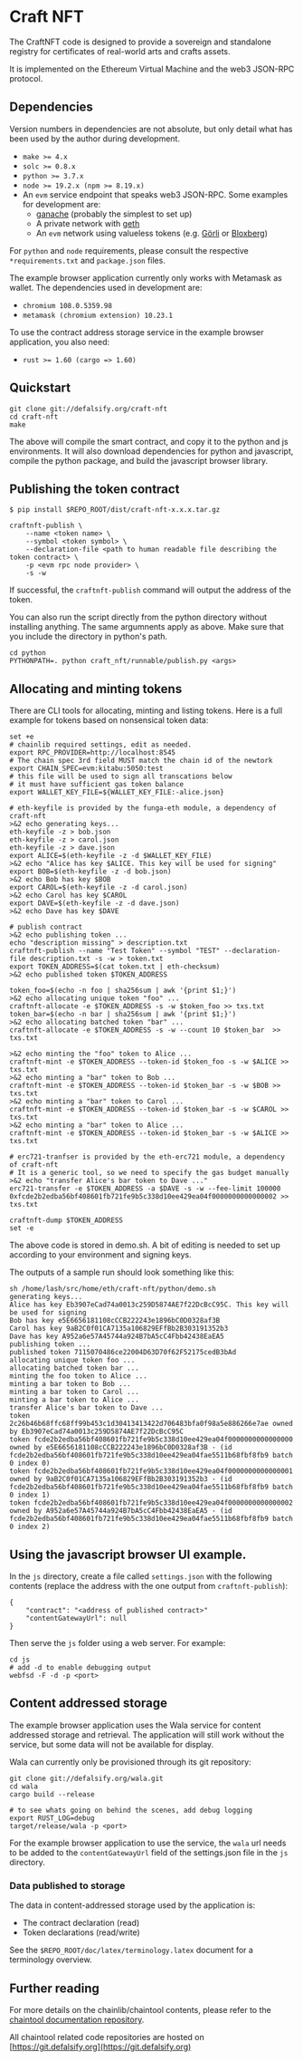 # Craft NFT

The CraftNFT code is designed to provide a sovereign and standalone registry for certificates of real-world arts and crafts assets.

It is implemented on the Ethereum Virtual Machine and the web3 JSON-RPC protocol.


## Dependencies

Version numbers in dependencies are not absolute, but only detail what has been used by the author during development.

* `make >= 4.x`
* `solc >= 0.8.x`
* `python >= 3.7.x`
* `node >= 19.2.x (npm >= 8.19.x)`
* An `evm` service endpoint that speaks web3 JSON-RPC. Some examples for development are:
    - [ganache](https://trufflesuite.com/ganache/) (probably the simplest to set up)
    - A private network with [geth](https://github.com/ethereum/go-ethereum)
    - An `evm` network using valueless tokens (e.g. [Görli](https://blog.infura.io/post/infura-supports-goerli-and-sepolia-as-ethereums-long-lived-testnets) or [Bloxberg](https://bloxberg.org))

For `python` and `node` requirements, please consult the respective `*requirements.txt` and `package.json` files.

The example browser application currently only works with Metamask as wallet. The dependencies used in development are:

* `chromium 108.0.5359.98` 
* `metamask (chromium extension) 10.23.1`

To use the contract address storage service in the example browser application, you also need:

* `rust >= 1.60 (cargo => 1.60)`


## Quickstart

```
git clone git://defalsify.org/craft-nft
cd craft-nft
make
```

The above will compile the smart contract, and copy it to the python and js environments. It will also download dependencies for python and javascript, compile the python package, and build the javascript browser library.


## Publishing the token contract

```
$ pip install $REPO_ROOT/dist/craft-nft-x.x.x.tar.gz 
```

```
craftnft-publish \
    --name <token name> \
    --symbol <token symbol> \
    --declaration-file <path to human readable file describing the token contract> \
    -p <evm rpc node provider> \
    -s -w
```

If successful, the `craftnft-publish` command will output the address of the token.

You can also run the script directly from the python directory without installing anything. The same argumnents apply as above. Make sure that you include the directory in python's path.

```
cd python
PYTHONPATH=. python craft_nft/runnable/publish.py <args>
```

## Allocating and minting tokens

There are CLI tools for allocating, minting and listing tokens. Here is a full example for tokens based on nonsensical token data:

```
set +e
# chainlib required settings, edit as needed.
export RPC_PROVIDER=http://localhost:8545
# The chain spec 3rd field MUST match the chain id of the newtork
export CHAIN_SPEC=evm:kitabu:5050:test
# this file will be used to sign all transcations below
# it must have sufficient gas token balance
export WALLET_KEY_FILE=${WALLET_KEY_FILE:-alice.json}

# eth-keyfile is provided by the funga-eth module, a dependency of craft-nft
>&2 echo generating keys...
eth-keyfile -z > bob.json
eth-keyfile -z > carol.json
eth-keyfile -z > dave.json
export ALICE=$(eth-keyfile -z -d $WALLET_KEY_FILE)
>&2 echo "Alice has key $ALICE. This key will be used for signing"
export BOB=$(eth-keyfile -z -d bob.json)
>&2 echo Bob has key $BOB
export CAROL=$(eth-keyfile -z -d carol.json)
>&2 echo Carol has key $CAROL
export DAVE=$(eth-keyfile -z -d dave.json)
>&2 echo Dave has key $DAVE

# publish contract
>&2 echo publishing token ...
echo "description missing" > description.txt
craftnft-publish --name "Test Token" --symbol "TEST" --declaration-file description.txt -s -w > token.txt
export TOKEN_ADDRESS=$(cat token.txt | eth-checksum)
>&2 echo published token $TOKEN_ADDRESS

token_foo=$(echo -n foo | sha256sum | awk '{print $1;}')
>&2 echo allocating unique token "foo" ...
craftnft-allocate -e $TOKEN_ADDRESS -s -w $token_foo >> txs.txt
token_bar=$(echo -n bar | sha256sum | awk '{print $1;}')
>&2 echo allocating batched token "bar" ...
craftnft-allocate -e $TOKEN_ADDRESS -s -w --count 10 $token_bar  >> txs.txt

>&2 echo minting the "foo" token to Alice ...
craftnft-mint -e $TOKEN_ADDRESS --token-id $token_foo -s -w $ALICE >> txs.txt
>&2 echo minting a "bar" token to Bob ...
craftnft-mint -e $TOKEN_ADDRESS --token-id $token_bar -s -w $BOB >> txs.txt
>&2 echo minting a "bar" token to Carol ...
craftnft-mint -e $TOKEN_ADDRESS --token-id $token_bar -s -w $CAROL >> txs.txt
>&2 echo minting a "bar" token to Alice ...
craftnft-mint -e $TOKEN_ADDRESS --token-id $token_bar -s -w $ALICE >> txs.txt

# erc721-tranfser is provided by the eth-erc721 module, a dependency of craft-nft
# It is a generic tool, so we need to specify the gas budget manually
>&2 echo "transfer Alice's bar token to Dave ..."
erc721-transfer -e $TOKEN_ADDRESS -a $DAVE -s -w --fee-limit 100000 0xfcde2b2edba56bf408601fb721fe9b5c338d10ee429ea04f0000000000000002 >> txs.txt

craftnft-dump $TOKEN_ADDRESS
set -e
```

The above code is stored in demo.sh. A bit of editing is needed to set up according to your environment and signing keys.

The outputs of a sample run should look something like this:

```
sh /home/lash/src/home/eth/craft-nft/python/demo.sh 
generating keys...
Alice has key Eb3907eCad74a0013c259D5874AE7f22DcBcC95C. This key will be used for signing
Bob has key e5E6656181108cCCB222243e1896bC0D0328af3B
Carol has key 9aB2C0f01CA7135a106829EFfBb2B303191352b3
Dave has key A952a6e57A45744a924B7bA5cC4Fbb42438EaEA5
publishing token ...
published token 7115070486ce22004D63D70f62F52175cedB3bAd
allocating unique token foo ...
allocating batched token bar ...
minting the foo token to Alice ...
minting a bar token to Bob ...
minting a bar token to Carol ...
minting a bar token to Alice ...
transfer Alice's bar token to Dave ...
token 2c26b46b68ffc68ff99b453c1d30413413422d706483bfa0f98a5e886266e7ae owned by Eb3907eCad74a0013c259D5874AE7f22DcBcC95C
token fcde2b2edba56bf408601fb721fe9b5c338d10ee429ea04f0000000000000000 owned by e5E6656181108cCCB222243e1896bC0D0328af3B - (id fcde2b2edba56bf408601fb721fe9b5c338d10ee429ea04fae5511b68fbf8fb9 batch 0 index 0)
token fcde2b2edba56bf408601fb721fe9b5c338d10ee429ea04f0000000000000001 owned by 9aB2C0f01CA7135a106829EFfBb2B303191352b3 - (id fcde2b2edba56bf408601fb721fe9b5c338d10ee429ea04fae5511b68fbf8fb9 batch 0 index 1)
token fcde2b2edba56bf408601fb721fe9b5c338d10ee429ea04f0000000000000002 owned by A952a6e57A45744a924B7bA5cC4Fbb42438EaEA5 - (id fcde2b2edba56bf408601fb721fe9b5c338d10ee429ea04fae5511b68fbf8fb9 batch 0 index 2)
```


## Using the javascript browser UI example.

In the `js` directory, create a file called `settings.json` with the following contents (replace the address with the one output from `craftnft-publish`):

```
{
    "contract": "<address of published contract>"
    "contentGatewayUrl": null
}
```

Then serve the `js` folder using a web server. For example:

```
cd js
# add -d to enable debugging output
webfsd -F -d -p <port>
```

## Content addressed storage

The example browser application uses the Wala service for content addressed storage and retrieval. The application will still work without the service, but some data will not be available for display.

Wala can currently only be provisioned through its git repository:

```
git clone git://defalsify.org/wala.git
cd wala
cargo build --release

# to see whats going on behind the scenes, add debug logging
export RUST_LOG=debug
target/release/wala -p <port>
```

For the example browser application to use the service, the `wala` url needs to be added to the `contentGatewayUrl` field of the settings.json file in the `js` directory.

### Data published to storage

The data in content-addressed storage used by the application is:

* The contract declaration (read)
* Token declarations (read/write)

See the `$REPO_ROOT/doc/latex/terminology.latex` document for a terminology overview.


## Further reading

For more details on the chainlib/chaintool contents, please refer to the [chaintool documentation repository](https://git.defalsify.org/chaintool-doc).

All chaintool related code repositories are hosted on [https://git.defalsify.org](https://git.defalsify.org)
